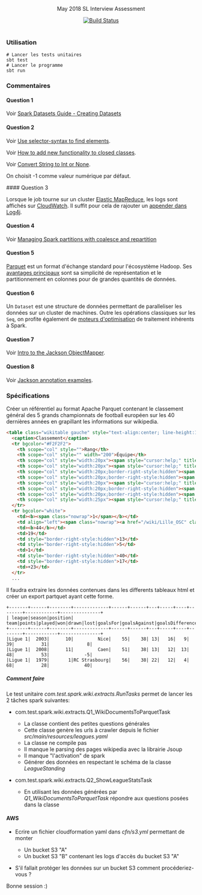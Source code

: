 
<p align="center">
  May 2018 SL Interview Assessment
</p>

<p align="center">
  <a href="http://travis-ci.org/mycaule/spark-wiki-extracts"><img src="https://api.travis-ci.org/mycaule/spark-wiki-extracts.svg?branch=master" alt="Build Status"></a>
  <br>
  <br>
</p>


### Utilisation
```
# Lancer les tests unitaires
sbt test
# Lancer le programme
sbt run
```

### Commentaires

#### Question 1

Voir [Spark Datasets Guide - Creating Datasets](https://people.apache.org/~pwendell/spark-nightly/spark-master-docs/latest/sql-programming-guide.html#creating-datasets)

#### Question 2

Voir [Use selector-syntax to find elements](https://jsoup.org/cookbook/extracting-data/selector-syntax).

Voir [How to add new functionality to closed classes](https://alvinalexander.com/scala/scala-for-loop-yield-examples-yield-tutorial#a-real-world-example).

Voir [Convert String to Int or None](https://stackoverflow.com/questions/23811425/scala-convert-string-to-int-or-none).

On choisit -1 comme valeur numérique par défaut.

#### Question 3

Lorsque le job tourne sur un cluster [Elastic MapReduce](https://docs.aws.amazon.com/emr/latest/ReleaseGuide/emr-spark.html), les logs sont affichés sur [CloudWatch](https://aws.amazon.com/fr/cloudwatch/). Il suffit pour cela de rajouter un [appender dans Log4j](https://github.com/Virtual-Instruments/cloudwatch-log4j-appender).

#### Question 4

Voir [Managing Spark partitions with coalesce and repartition](https://hackernoon.com/managing-spark-partitions-with-coalesce-and-repartition-4050c57ad5c4)

#### Question 5

  [Parquet](https://parquet.apache.org) est un format d'échange standard pour l'écosystème Hadoop. Ses [avantages principaux](https://stackoverflow.com/questions/36822224/what-are-the-pros-and-cons-of-parquet-format-compared-to-other-formats) sont sa simplicité de représentation et le partitionnement en colonnes pour de grandes quantités de données.

#### Question 6

  Un `Dataset` est une structure de données permettant de paralleliser les données sur un cluster de machines. Outre les opérations classiques sur les `Seq`, on profite également de [moteurs d'optimisation](https://www.coursera.org/learn/scala-spark-big-data/lecture/yrfPh/datasets) de traitement inhérents à Spark.

#### Question 7

Voir [Intro to the Jackson ObjectMapper](http://www.baeldung.com/jackson-object-mapper-tutorial).

#### Question 8

Voir [Jackson annotation examples](http://www.baeldung.com/jackson-annotations).

### Spécifications

Créer un référentiel au format Apache Parquet contenant le classement général des 5 grands championnats de football européen sur les 40 dernières années en grapillant les informations sur wikipedia.

```html
<table class="wikitable gauche" style="text-align:center; line-height:16px;">
  <caption>Classement</caption>
  <tr bgcolor="#F2F2F2">
    <th scope="col" style="">Rang</th>
    <th scope="col" style="" width="200">Équipe</th>
    <th scope="col" style="width:20px"><span style="cursor:help;" title="Points">Pts</span></th>
    <th scope="col" style="width:20px"><span style="cursor:help;" title="Matchs joués">J</span></th>
    <th scope="col" style="width:20px;border-right-style:hidden"><span style="cursor:help;" title="Matchs gagnés">G</span></th>
    <th scope="col" style="width:20px;border-right-style:hidden"><span style="cursor:help;" title="Matchs nuls">N</span></th>
    <th scope="col" style="width:20px"><span style="cursor:help;" title="Matchs perdus">P</span></th>
    <th scope="col" style="width:20px;border-right-style:hidden"><span style="cursor:help;" title="Buts pour">Bp</span></th>
    <th scope="col" style="width:20px;border-right-style:hidden"><span style="cursor:help;" title="Buts contre">Bc</span></th>
    <th scope="col" style="width:25px"><span style="cursor:help;" title="Différence de buts">Diff</span></th>
  </tr>
  <tr bgcolor="white">
    <td><b><span class="nowrap">1</span></b></td>
    <td align="left"><span class="nowrap"><a href="/wiki/Lille_OSC" class="mw-redirect" title="Lille OSC">Lille</a></span></td>
    <td><b>44</b></td>
    <td>19</td>
    <td style="border-right-style:hidden">13</td>
    <td style="border-right-style:hidden">5</td>
    <td>1</td>
    <td style="border-right-style:hidden">40</td>
    <td style="border-right-style:hidden">17</td>
    <td>+23</td>
  </tr>
  ...
```

Il faudra extraire les données contenues dans les differents tableaux html et créer un export partquet ayant cette forme.

```text
+-------+------+--------+-------------+------+------+---+-----+----+--------+------------+---------------+
| league|season|position|         team|points|played|won|drawn|lost|goalsFor|goalsAgainst|goalsDifference|
+-------+------+--------+-------------+------+------+---+-----+----+--------+------------+---------------+
|Ligue 1|  2003|      10|         Nice|    55|    38| 13|   16|   9|      39|          31|              8|
|Ligue 1|  2008|      11|         Caen|    51|    38| 13|   12|  13|      48|          53|             -5|
|Ligue 1|  1979|       1|RC Strasbourg|    56|    38| 22|   12|   4|      68|          28|             40|
```  

##### Comment faire

Le test unitaire _com.test.spark.wiki.extracts.RunTasks_ permet de lancer les 2 tâches spark suivantes:

- com.test.spark.wiki.extracts.Q1_WikiDocumentsToParquetTask
  - La classe contient des petites questions générales
  - Cette classe genère les urls à crawler depuis le fichier _src/main/resources/leagues.yaml_
  - La classe ne compile pas
  - Il manque le parsing des pages wikipedia avec la librairie Jsoup
  - Il manque "l'activation" de spark
  - Générer des données en respectant le schéma de la classe _LeagueStanding_

- com.test.spark.wiki.extracts.Q2_ShowLeagueStatsTask
  - En utilisant les données générées par _Q1_WikiDocumentsToParquetTask_ répondre aux questions posées dans la classe

#### AWS
- Ecrire un fichier cloudformation yaml dans _cfn/s3.yml_ permettant de monter
  - Un bucket S3 "A"
  - Un bucket S3 "B" contenant les logs d'accès du bucket S3 "A"

- S'il fallait protéger les données sur un bucket S3 comment procéderiez-vous ?



Bonne session :)
